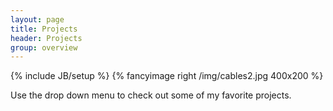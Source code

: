 ```yaml
---
layout: page
title: Projects
header: Projects
group: overview
---
```

{% include JB/setup %}
{% fancyimage right /img/cables2.jpg 400x200 %}

Use the drop down menu to check out some of my favorite projects.
